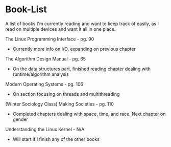 # Book-List
A list of books I'm currently reading and want to keep track of easily, as I read on multiple devices and want it all in one place.

The Linux Programming Interface - pg. 90
- Currently more info on I/O, expanding on previous chapter

The Algorithm Design Manual - pg. 65
- On the data structures part, finished reading chapter dealing with runtime/algorithm analysis

Modern Operating Systems - pg. 106
- On section focusing on threads and multithreading

(Winter Sociology Class) Making Societies - pg. 110
- Completed chapters dealing with space, time, and race. Next chapter on gender

Understanding the Linux Kernel - N/A
- Will start if I finish any of the other books
